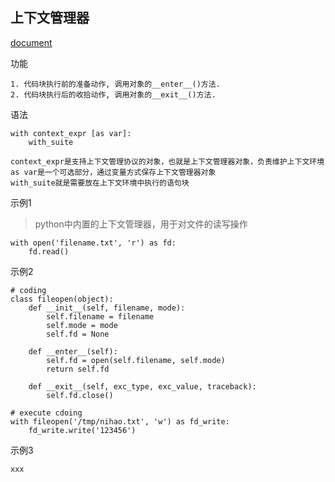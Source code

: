 ## 上下文管理器 ##
[document](https://docs.python.org/3/reference/datamodel.html#with-statement-context-managers)

功能
```
1. 代码块执行前的准备动作, 调用对象的__enter__()方法.
2. 代码块执行后的收拾动作, 调用对象的__exit__()方法.
```

语法
```
with context_expr [as var]:
    with_suite
    
context_expr是支持上下文管理协议的对象，也就是上下文管理器对象，负责维护上下文环境
as var是一个可选部分，通过变量方式保存上下文管理器对象
with_suite就是需要放在上下文环境中执行的语句块
```

示例1
> python中内置的上下文管理器，用于对文件的读写操作

```
with open('filename.txt', 'r') as fd:
    fd.read()
```

示例2
```
# coding
class fileopen(object):
    def __init__(self, filename, mode):
        self.filename = filename
        self.mode = mode
        self.fd = None
        
    def __enter__(self):
        self.fd = open(self.filename, self.mode)
        return self.fd
        
    def __exit__(self, exc_type, exc_value, traceback):
        self.fd.close()

# execute cdoing
with fileopen('/tmp/nihao.txt', 'w') as fd_write:
    fd_write.write('123456')
```


示例3
```
xxx
```
